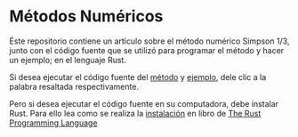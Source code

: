 # Métodos Numéricos
Éste repositorio contiene un artículo sobre el método numérico Simpson 1/3, junto con el código fuente que se utilizó para programar el método y hacer un ejemplo; en el lenguaje Rust.

Si desea ejecutar el código fuente del [método](https://repl.it/@lindaelizabethelizabeth/MetodosNumericos "Método de Simpson 1/3") y [ejemplo](https://repl.it/@lindaelizabethelizabeth/MetodosNumericosEjemplo "Ejemplo del pantano"), dele clic a la palabra resaltada respectivamente.

Pero si desea ejecutar el código fuente en su computadora, debe instalar Rust. Para ello lea como se realiza la [instalación](https://doc.rust-lang.org/book/second-edition/ch01-01-installation.html) en libro de [The Rust Programming Language](https://doc.rust-lang.org/book/index.html)
